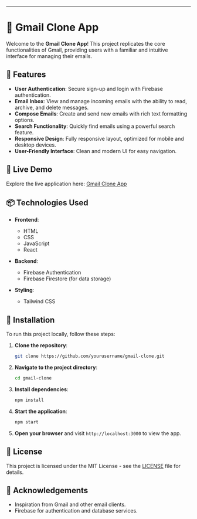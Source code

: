---

# 📧 Gmail Clone App

Welcome to the **Gmail Clone App**! This project replicates the core functionalities of Gmail, providing users with a familiar and intuitive interface for managing their emails.

## 🌟 Features

- **User Authentication**: Secure sign-up and login with Firebase authentication.
- **Email Inbox**: View and manage incoming emails with the ability to read, archive, and delete messages.
- **Compose Emails**: Create and send new emails with rich text formatting options.
- **Search Functionality**: Quickly find emails using a powerful search feature.
- **Responsive Design**: Fully responsive layout, optimized for mobile and desktop devices.
- **User-Friendly Interface**: Clean and modern UI for easy navigation.

## 🚀 Live Demo

Explore the live application here: [Gmail Clone App](https://full-stack-clone-69961.web.app/)

## 📦 Technologies Used

- **Frontend**: 
  - HTML
  - CSS
  - JavaScript
  - React

- **Backend**: 
  - Firebase Authentication
  - Firebase Firestore (for data storage)

- **Styling**: 
  - Tailwind CSS 

## 🔧 Installation

To run this project locally, follow these steps:

1. **Clone the repository**:
   ```bash
   git clone https://github.com/yourusername/gmail-clone.git
   ```
2. **Navigate to the project directory**:
   ```bash
   cd gmail-clone
   ```
3. **Install dependencies**:
   ```bash
   npm install
   ```
4. **Start the application**:
   ```bash
   npm start
   ```
5. **Open your browser** and visit `http://localhost:3000` to view the app.


## 📝 License

This project is licensed under the MIT License - see the [LICENSE](LICENSE) file for details.

## 🙏 Acknowledgements

- Inspiration from Gmail and other email clients.
- Firebase for authentication and database services.
